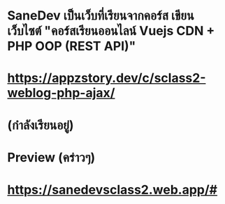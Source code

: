 # SaneDev เป็นเว็บที่เรียนจากคอร์ส เขียนเว็บไซต์  "คอร์สเรียนออนไลน์ Vuejs CDN + PHP OOP (REST API)"
# https://appzstory.dev/c/sclass2-weblog-php-ajax/
# (กำลังเรียนอยู่) 
# Preview  (คร่าวๆ)
# https://sanedevsclass2.web.app/#
